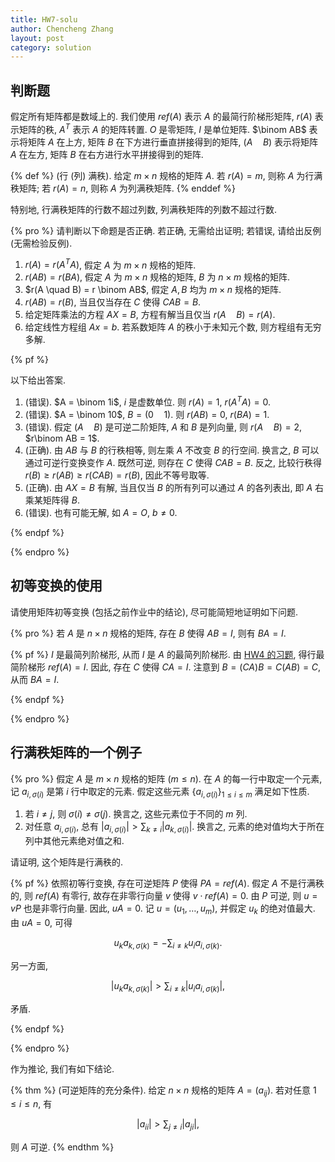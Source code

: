 ```yaml
---
title: HW7-solu
author: Chencheng Zhang
layout: post
category: solution
---
```


## 判断题

假定所有矩阵都是数域上的. 我们使用 $ref(A)$ 表示 $A$ 的最简行阶梯形矩阵, $r(A)$ 表示矩阵的秩, $A^T$ 表示 $A$ 的矩阵转置. $O$ 是零矩阵, $I$ 是单位矩阵. $\binom AB$ 表示将矩阵 $A$ 在上方, 矩阵 $B$ 在下方进行垂直拼接得到的矩阵, $(A \quad B)$ 表示将矩阵 $A$ 在左方, 矩阵 $B$ 在右方进行水平拼接得到的矩阵.

{% def %}
(行 (列) 满秩). 给定 $m \times n$ 规格的矩阵 $A$. 若 $r(A) = m$, 则称 $A$ 为行满秩矩阵; 若 $r(A) = n$, 则称 $A$ 为列满秩矩阵.
{% enddef %}

特别地, 行满秩矩阵的行数不超过列数, 列满秩矩阵的列数不超过行数.

{% pro %}
请判断以下命题是否正确. 若正确, 无需给出证明; 若错误, 请给出反例 (无需检验反例).

1. $r(A) = r (A^TA)$, 假定 $A$ 为 $m \times n$ 规格的矩阵.
2. $r(AB) = r(BA)$, 假定 $A$ 为 $m \times n$ 规格的矩阵, $B$ 为 $n \times m$ 规格的矩阵.
3. $r(A \quad B) = r \binom AB$, 假定 $A, B$ 均为 $m \times n$ 规格的矩阵.
4. $r(AB) = r(B)$, 当且仅当存在 $C$ 使得 $CAB = B$.
5. 给定矩阵乘法的方程 $AX = B$, 方程有解当且仅当 $r(A\quad B) = r(A)$.
6. 给定线性方程组 $A x = b$. 若系数矩阵 $A$ 的秩小于未知元个数, 则方程组有无穷多解.

{% pf %}

以下给出答案.

1. (错误). $A = \binom 1i$, $i$ 是虚数单位. 则 $r(A) = 1$, $r(A^TA) = 0$.
2. (错误). $A = \binom 10$, $B = (0 \quad 1)$. 则 $r(AB) = 0$, $r(BA) = 1$.
3. (错误). 假定 $(A\quad B)$ 是可逆二阶矩阵, $A$ 和 $B$ 是列向量, 则 $r(A\quad B) = 2$, $r\binom AB = 1$.
4. (正确). 由 $AB$ 与 $B$ 的行秩相等, 则左乘 $A$ 不改变 $B$ 的行空间. 换言之, $B$ 可以通过可逆行变换变作 $A$. 既然可逆, 则存在 $C$ 使得 $CAB = B$. 反之, 比较行秩得 $r(B) \geq r(AB) \geq r(CAB) = r(B)$, 因此不等号取等.
5. (正确). 由 $AX = B$ 有解, 当且仅当 $B$ 的所有列可以通过 $A$ 的各列表出, 即 $A$ 右乘某矩阵得 $B$.
6. (错误). 也有可能无解, 如 $A = O$, $b \neq 0$.

{% endpf %}

{% endpro %}

## 初等变换的使用

请使用矩阵初等变换 (包括之前作业中的结论), 尽可能简短地证明如下问题.

{% pro %}
若 $A$ 是 $n \times n$ 规格的矩阵, 存在 $B$ 使得 $AB = I$, 则有 $BA = I$.

{% pf %}
$I$ 是最简列阶梯形, 从而 $I$ 是 $A$ 的最简列阶梯形. 由 [HW4 的习题](HW4-solu#行秩-mathjax_protectedjd0kmathjax_protected-列秩), 得行最简阶梯形 $ref(A) = I$. 因此, 存在 $C$ 使得 $CA = I$. 注意到 $B = (CA)B = C(AB) = C$, 从而 $BA = I$.

{% endpf %}

{% endpro %}

## 行满秩矩阵的一个例子

{% pro %}
假定 $A$ 是 $m \times n$ 规格的矩阵 ($m \leq n$). 在 $A$ 的每一行中取定一个元素, 记 $a_{i, \sigma (i)}$ 是第 $i$ 行中取定的元素. 假定这些元素 $\{a_{i, \sigma (i)}\}_{1 \leq i \leq m}$ 满足如下性质.

1. 若 $i \neq j$, 则 $\sigma (i) \neq \sigma (j)$. 换言之, 这些元素位于不同的 $m$ 列.
2. 对任意 $a_{i, \sigma (i)}$, 总有 $|a_{i, \sigma (i)}| > \sum _{k \neq i} |a_{k, \sigma (i)}|$. 换言之, 元素的绝对值均大于所在列中其他元素绝对值之和.

请证明, 这个矩阵是行满秩的.

{% pf %}
依照初等行变换, 存在可逆矩阵 $P$ 使得 $P A = ref(A)$. 假定 $A$ 不是行满秩的, 则 $ref(A)$ 有零行, 故存在非零行向量 $v$ 使得 $v \cdot ref (A) = 0$. 由 $P$ 可逆, 则 $u = vP$ 也是非零行向量. 因此, $u A = 0$. 记 $u = (u_1, \ldots , u_m)$, 并假定 $u_k$ 的绝对值最大. 由 $uA = 0$, 可得

$$\begin{equation}
u_k a_{k, \sigma (k)} = - \sum _{i \neq k} u_i a_{i, \sigma (k)}.
\end{equation}$$

另一方面,

$$\begin{equation}
|u_k a_{k, \sigma (k)}| > \sum _{i \neq k} |u_i a_{i, \sigma (k)}|,
\end{equation}$$

矛盾.

{% endpf %}

{% endpro %}

作为推论, 我们有如下结论.

{% thm %}
(可逆矩阵的充分条件). 给定 $n \times n$ 规格的矩阵 $A = (a_{ij})$. 若对任意 $1 \leq i \leq n$, 有

$$\begin{equation}
|a_{ii}| > \sum _{j \neq i} |a_{ji}|,
\end{equation}$$

则 $A$ 可逆.
{% endthm %}
